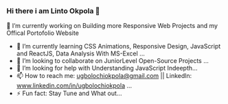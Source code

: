 ### Hi there i am Linto Okpola 👋
  🔭 I’m currently working on Building more Responsive Web Projects and my Offical Portofolio Website
- 🌱 I’m currently learning CSS Animations, Responsive Design, JavaScript and ReactJS, Data Analysis With MS-Excel ...
- 👯 I’m looking to collaborate on JuniorLevel Open-Source Projects ...
- 🤔 I’m looking for help with Understanding JavaScript Indeepth...
- 📫 How to reach me: ugbolochiokpola@gmail.com || Linkedln: www.linkedin.com/in/ugbolochiokpola  ...
- ⚡ Fun fact: Stay Tune and What out... 
